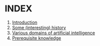 # INDEX
<ol>
<li> <a href="01 - INTRODUCTION.md">Introduction</a></li>
<li> <a href="02 - HISTORY.md">Some (interesting) history</a></li>
<li> <a href="03 - DOMAINS.md">Various domains of artificial intelligence</a></li>
<li> <a href="04 - PREREQUISITES.md">Prerequisite knowledge</a></li>
</ol>

